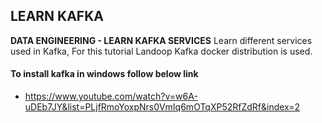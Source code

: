 ## LEARN KAFKA
**DATA ENGINEERING - LEARN KAFKA SERVICES**
Learn different services used in Kafka, For this tutorial Landoop Kafka docker distribution is used.

#### To install kafka in windows follow below link ####
- https://www.youtube.com/watch?v=w6A-uDEb7JY&list=PLjfRmoYoxpNrs0VmIq6mOTqXP52RfZdRf&index=2


